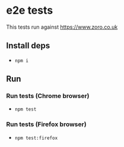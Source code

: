 # e2e tests
This tests run against https://www.zoro.co.uk

## Install deps
- `npm i`

## Run

### Run tests (Chrome browser)
- `npm test`

### Run tests (Firefox browser)
- `npm test:firefox`